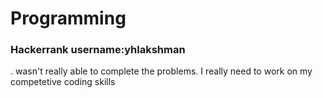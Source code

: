 # Programming
### Hackerrank username:yhlakshman
 .
 wasn't really able to complete the problems. I really need to work on my competetive coding skills
